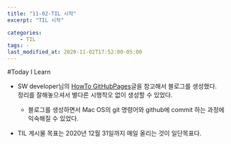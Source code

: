 ```yaml
---
title: "11-02-TIL 시작"
excerpt: "TIL 시작"

categories:
    - TIL
tags: -
last_modified_at: 2020-11-02T17:52:00-05:00
---
```


#Today I Learn 

- SW developer님의 [HowTo GitHubPages](https://devinlife.com/howto/)글을 참고해서 블로그를 생성했다.  
정리를 잘해놓으셔서 별다른 시행착오 없이 생성할 수 있었다.  
    - 블로그를 생성하면서 Mac OS의 git 명령어와 github에 commit 하는 과정에 익숙해질 수 있었다.  
  
- TIL 게시물 목표는 2020년 12월 31일까지 매일 올리는 것이 일단목표다.

